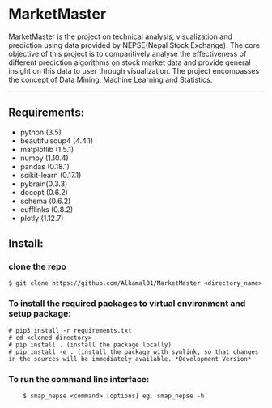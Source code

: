 MarketMaster
====================================
MarketMaster is the project on technical analysis,
visualization and prediction using data provided by NEPSE(Nepal Stock Exchange).
The core objective of this project is to comparitively analyse the effectiveness
of different prediction algorithms on stock market data and provide general
insight on this data to user through visualization. The project encompasses
the concept of Data Mining, Machine Learning and Statistics.

-------------------------------------------------------------------------------

Requirements:
-------------
- python (3.5)
- beautifulsoup4 (4.4.1)
- matplotlib (1.5.1)
- numpy (1.10.4)
- pandas (0.18.1)
- scikit-learn (0.17.1)
- pybrain(0.3.3)
- docopt (0.6.2)
- schema (0.6.2)
- cufflinks (0.8.2)
- plotly (1.12.7)

Install:
--------
### clone the repo
	$ git clone https://github.com/Alkamal01/MarketMaster <directory_name>

### To install the required packages  to virtual environment and setup package:
	# pip3 install -r requirements.txt
    # cd <cloned directory>
    # pip install . (install the package locally)
    # pip install -e . (install the package with symlink, so that changes in the sources will be immediately available. *Development Version*

### To run the command line interface:
        $ smap_nepse <command> [options] eg. smap_nepse -h
